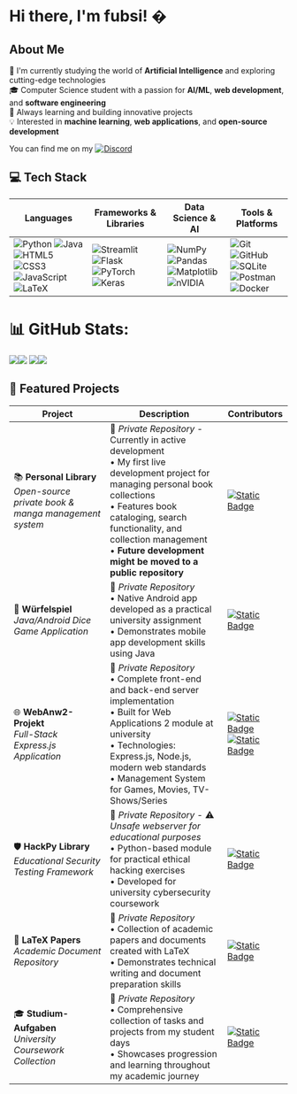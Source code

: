 # Hi there, I'm fubsi! �

## About Me
🔭 I'm currently studying the world of **Artificial Intelligence** and exploring cutting-edge technologies  
🎓 Computer Science student with a passion for **AI/ML**, **web development**, and **software engineering**  
🌱 Always learning and building innovative projects  
💡 Interested in **machine learning**, **web applications**, and **open-source development**

You can find me on my [![Discord](https://img.shields.io/badge/Discord-Profile-blue?logo=discord&logoColor=white&logoSize=auto&color=%235865F2)](https://discordapp.com/users/170944308067696640)


## 💻 Tech Stack

| **Languages** | **Frameworks & Libraries** | **Data Science & AI** | **Tools & Platforms** |
|---------------|---------------------------|----------------------|----------------------|
| ![Python](https://img.shields.io/badge/python-3670A0?style=flat&logo=python&logoColor=ffdd54) ![Java](https://img.shields.io/badge/java-%23ED8B00.svg?style=flat&logo=openjdk&logoColor=white)<br>![HTML5](https://img.shields.io/badge/html5-%23E34F26.svg?style=flat&logo=html5&logoColor=white) ![CSS3](https://img.shields.io/badge/css3-%231572B6.svg?style=flat&logo=css3&logoColor=white) ![JavaScript](https://img.shields.io/badge/javascript-%23323330.svg?style=flat&logo=javascript&logoColor=%23F7DF1E)<br>![LaTeX](https://img.shields.io/badge/latex-%23008080.svg?style=flat&logo=latex&logoColor=white) | ![Streamlit](https://img.shields.io/badge/Streamlit-%23FE4B4B.svg?style=flat&logo=streamlit&logoColor=white) ![Flask](https://img.shields.io/badge/flask-%23000.svg?style=flat&logo=flask&logoColor=white)<br>![PyTorch](https://img.shields.io/badge/PyTorch-%23EE4C2C.svg?style=flat&logo=PyTorch&logoColor=white) ![Keras](https://img.shields.io/badge/Keras-%23D00000.svg?style=flat&logo=Keras&logoColor=white) | ![NumPy](https://img.shields.io/badge/numpy-%23013243.svg?style=flat&logo=numpy&logoColor=white) ![Pandas](https://img.shields.io/badge/pandas-%23150458.svg?style=flat&logo=pandas&logoColor=white)<br>![Matplotlib](https://img.shields.io/badge/Matplotlib-%23ffffff.svg?style=flat&logo=Matplotlib&logoColor=black) ![nVIDIA](https://img.shields.io/badge/cuda-000000.svg?style=flat&logo=nVIDIA&logoColor=green) | ![Git](https://img.shields.io/badge/git-%23F05033.svg?style=flat&logo=git&logoColor=white) ![GitHub](https://img.shields.io/badge/github-%23121011.svg?style=flat&logo=github&logoColor=white)<br>![SQLite](https://img.shields.io/badge/sqlite-%2307405e.svg?style=flat&logo=sqlite&logoColor=white) ![Postman](https://img.shields.io/badge/Postman-FF6C37?style=flat&logo=postman&logoColor=white)<br>![Docker](https://img.shields.io/badge/docker-%230db7ed.svg?style=flat&logo=docker&logoColor=white) |


# 📊 GitHub Stats:
![](https://github-contributor-stats.vercel.app/api?username=fubsi&limit=5&theme=blue_navy&combine_all_yearly_contributions=true)![](https://github-readme-stats.vercel.app/api/top-langs/?username=fubsi&theme=blue_navy&hide_border=false&include_all_commits=true&count_private=true&layout=compact)
![](https://github-readme-stats.vercel.app/api?username=fubsi&theme=blue_navy&hide_border=false&include_all_commits=true&count_private=true)![](https://nirzak-streak-stats.vercel.app/?user=fubsi&theme=blue_navy&hide_border=false)

## 📁 Featured Projects

| **Project** | **Description** | **Contributors** |
|-------------|-----------------|------------------|
| 📚 **Personal Library**<br>*Open-source private book & manga management system* | 🔴 *Private Repository* - Currently in active development<br>• My first live development project for managing personal book collections<br>• Features book cataloging, search functionality, and collection management<br>• **Future development might be moved to a public repository** | [![Static Badge](https://img.shields.io/badge/fubsi-Click!-blue?style=flat&logo=github&logoColor=white&logoSize=auto&labelColor=black&color=%230b00ab)](https://github.com/fubsi) |
| 🎲 **Würfelspiel**<br>*Java/Android Dice Game Application* | 🔴 *Private Repository*<br>• Native Android app developed as a practical university assignment<br>• Demonstrates mobile app development skills using Java | [![Static Badge](https://img.shields.io/badge/fubsi-Click!-blue?style=flat&logo=github&logoColor=white&logoSize=auto&labelColor=black&color=%230b00ab)](https://github.com/fubsi) |
| 🌐 **WebAnw2-Projekt**<br>*Full-Stack Express.js Application* | 🔴 *Private Repository*<br>• Complete front-end and back-end server implementation<br>• Built for Web Applications 2 module at university<br>• Technologies: Express.js, Node.js, modern web standards<br>• Management System for Games, Movies, TV-Shows/Series | [![Static Badge](https://img.shields.io/badge/fubsi-Click!-blue?style=flat&logo=github&logoColor=white&logoSize=auto&labelColor=black&color=%230b00ab)](https://github.com/fubsi)<br>[![Static Badge](https://img.shields.io/badge/MtheShadow-Click!-blue?style=flat&logo=github&logoColor=white&logoSize=auto&labelColor=black&color=%2300c7c7)](https://github.com/MtheShadow) |
| 🛡️ **HackPy Library**<br>*Educational Security Testing Framework* | 🔴 *Private Repository* - ⚠️ *Unsafe webserver for educational purposes*<br>• Python-based module for practical ethical hacking exercises<br>• Developed for university cybersecurity coursework | [![Static Badge](https://img.shields.io/badge/fubsi-Click!-blue?style=flat&logo=github&logoColor=white&logoSize=auto&labelColor=black&color=%230b00ab)](https://github.com/fubsi) |
| 📄 **LaTeX Papers**<br>*Academic Document Repository* | 🔴 *Private Repository*<br>• Collection of academic papers and documents created with LaTeX<br>• Demonstrates technical writing and document preparation skills | [![Static Badge](https://img.shields.io/badge/fubsi-Click!-blue?style=flat&logo=github&logoColor=white&logoSize=auto&labelColor=black&color=%230b00ab)](https://github.com/fubsi) |
| 🎓 **Studium-Aufgaben**<br>*University Coursework Collection* | 🔴 *Private Repository*<br>• Comprehensive collection of tasks and projects from my student days<br>• Showcases progression and learning throughout my academic journey | [![Static Badge](https://img.shields.io/badge/fubsi-Click!-blue?style=flat&logo=github&logoColor=white&logoSize=auto&labelColor=black&color=%230b00ab)](https://github.com/fubsi) |

<!-- Proudly created with GPRM ( https://gprm.itsvg.in ) -->